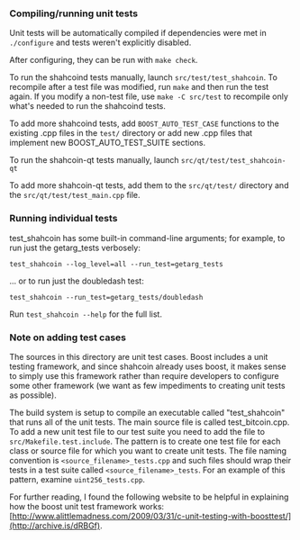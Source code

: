 ### Compiling/running unit tests

Unit tests will be automatically compiled if dependencies were met in `./configure`
and tests weren't explicitly disabled.

After configuring, they can be run with `make check`.

To run the shahcoind tests manually, launch `src/test/test_shahcoin`. To recompile
after a test file was modified, run `make` and then run the test again. If you
modify a non-test file, use `make -C src/test` to recompile only what's needed
to run the shahcoind tests.

To add more shahcoind tests, add `BOOST_AUTO_TEST_CASE` functions to the existing
.cpp files in the `test/` directory or add new .cpp files that
implement new BOOST_AUTO_TEST_SUITE sections.

To run the shahcoin-qt tests manually, launch `src/qt/test/test_shahcoin-qt`

To add more shahcoin-qt tests, add them to the `src/qt/test/` directory and
the `src/qt/test/test_main.cpp` file.

### Running individual tests

test_shahcoin has some built-in command-line arguments; for
example, to run just the getarg_tests verbosely:

    test_shahcoin --log_level=all --run_test=getarg_tests

... or to run just the doubledash test:

    test_shahcoin --run_test=getarg_tests/doubledash

Run `test_shahcoin --help` for the full list.

### Note on adding test cases

The sources in this directory are unit test cases.  Boost includes a
unit testing framework, and since shahcoin already uses boost, it makes
sense to simply use this framework rather than require developers to
configure some other framework (we want as few impediments to creating
unit tests as possible).

The build system is setup to compile an executable called "test_shahcoin"
that runs all of the unit tests.  The main source file is called
test_bitcoin.cpp. To add a new unit test file to our test suite you need
to add the file to `src/Makefile.test.include`. The pattern is to create
one test file for each class or source file for which you want to create
unit tests.  The file naming convention is `<source_filename>_tests.cpp`
and such files should wrap their tests in a test suite
called `<source_filename>_tests`. For an example of this pattern,
examine `uint256_tests.cpp`.

For further reading, I found the following website to be helpful in
explaining how the boost unit test framework works:
[http://www.alittlemadness.com/2009/03/31/c-unit-testing-with-boosttest/](http://archive.is/dRBGf).
